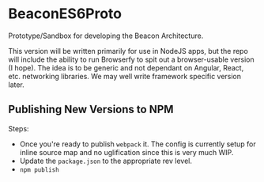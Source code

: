 # BeaconES6Proto

Prototype/Sandbox for developing the Beacon Architecture.

This version will be written primarily for use in NodeJS apps, but the repo will include the ability to run Browserfy to 
spit out a browser-usable version (I hope). The idea is to be generic and not dependant on Angular, React, etc. networking
libraries. We may well write framework specific version later.

## Publishing New Versions to NPM

Steps:
- Once you're ready to publish `webpack` it. The config is currently setup for inline source map and no uglification 
since this is very much WIP.
- Update the `package.json` to the appropriate rev level.
- `npm publish`




